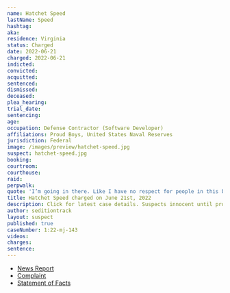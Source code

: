 ```yaml
---
name: Hatchet Speed
lastName: Speed
hashtag:
aka:
residence: Virginia
status: Charged
date: 2022-06-21
charged: 2022-06-21
indicted:
convicted:
acquitted:
sentenced:
dismissed:
deceased:
plea_hearing:
trial_date:
sentencing:
age:
occupation: Defense Contractor (Software Developer)
affiliations: Proud Boys, United States Naval Reserves
jurisdiction: Federal
image: /images/preview/hatchet-speed.jpg
suspect: hatchet-speed.jpg
booking:
courtroom:
courthouse:
raid:
perpwalk:
quote: 'I’m going in there. Like I have no respect for people in this building. They have no respect for me. I have no respect for them.'
title: Hatchet Speed charged on June 21st, 2022
description: Click for latest case details. Suspects innocent until proven guilty.
author: seditiontrack
layout: suspect
published: true
caseNumber: 1:22-mj-143
videos:
charges:
sentence:
---
```

- [News Report](https://www.msn.com/en-us/news/crime/fbi-navy-petty-officer-arrested-on-capitol-riot-charges-had-arsenal-of-guns-praised-unabomber/ar-AAYNcvq)
- [Complaint](https://www.justice.gov/usao-dc/case-multi-defendant/file/1514546/download)
- [Statement of Facts](https://www.justice.gov/usao-dc/case-multi-defendant/file/1514551/download)
